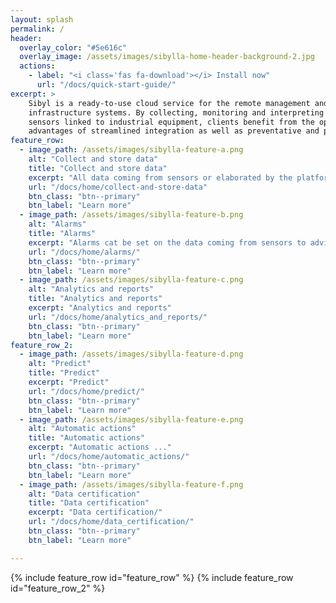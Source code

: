 ```yaml
---
layout: splash
permalink: /
header:
  overlay_color: "#5e616c"
  overlay_image: /assets/images/sibylla-home-header-background-2.jpg
  actions:
    - label: "<i class='fas fa-download'></i> Install now"
      url: "/docs/quick-start-guide/"
excerpt: >
    Sibyl is a ready-to-use cloud service for the remote management and control of complex
    infrastructure systems. By collecting, monitoring and interpreting agnostic data from
    sensors linked to industrial equipment, clients benefit from the operational and economic
    advantages of streamlined integration as well as preventative and predictive maintenance.
feature_row:
  - image_path: /assets/images/sibylla-feature-a.png
    alt: "Collect and store data"
    title: "Collect and store data"
    excerpt: "All data coming from sensors or elaborated by the platform can be stored in a durable and safe place"
    url: "/docs/home/collect-and-store-data"
    btn_class: "btn--primary"
    btn_label: "Learn more"
  - image_path: /assets/images/sibylla-feature-b.png
    alt: "Alarms"
    title: "Alarms"
    excerpt: "Alarms cat be set on the data coming from sensors to advise the client of a warning condition"
    url: "/docs/home/alarms/"
    btn_class: "btn--primary"
    btn_label: "Learn more"
  - image_path: /assets/images/sibylla-feature-c.png
    alt: "Analytics and reports"
    title: "Analytics and reports"
    excerpt: "Analytics and reports"
    url: "/docs/home/analytics_and_reports/"
    btn_class: "btn--primary"
    btn_label: "Learn more"
feature_row_2:
  - image_path: /assets/images/sibylla-feature-d.png
    alt: "Predict"
    title: "Predict"
    excerpt: "Predict"
    url: "/docs/home/predict/"
    btn_class: "btn--primary"
    btn_label: "Learn more"
  - image_path: /assets/images/sibylla-feature-e.png
    alt: "Automatic actions"
    title: "Automatic actions"
    excerpt: "Automatic actions ..."
    url: "/docs/home/automatic_actions/"
    btn_class: "btn--primary"
    btn_label: "Learn more"
  - image_path: /assets/images/sibylla-feature-f.png
    alt: "Data certification"
    title: "Data certification"
    excerpt: "Data certification/"
    url: "/docs/home/data_certification/"
    btn_class: "btn--primary"
    btn_label: "Learn more"

---
```


{% include feature_row id="feature_row" %}
{% include feature_row id="feature_row_2" %}
